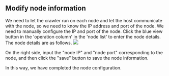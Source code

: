 ## Modify node information

We need to let the crawler run on each node and let the host communicate with the node, so we need to know the IP address and port of the node. We need to manually configure the IP and port of the node. Click the blue view button in the 'operation column' in the 'node list' to enter the node details. The node details are as follows.
![](https://crawlab.oss-cn-hangzhou.aliyuncs.com/gitbook/node-detail.png)

On the right side, input the "node IP" and "node port" corresponding to the node, and then click the "save" button to save the node information.

In this way, we have completed the node configuration.